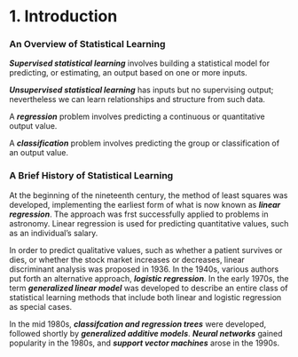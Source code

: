 # 1. Introduction

### An Overview of Statistical Learning

_**Supervised statistical learning**_ involves building a statistical model for predicting, or estimating, an output based on one or more inputs. 

_**Unsupervised statistical learning**_ has inputs but no supervising output; nevertheless we can learn relationships and structure from such data.

A _**regression**_ problem involves predicting a continuous or quantitative output value.

A _**classification**_  problem involves predicting the group or classification of an output value.

### A Brief History of Statistical Learning

At the beginning of the nineteenth century, the method of least squares was developed, implementing the earliest form of what is now known as _**linear regression**_. The approach was frst successfully applied to problems in astronomy. Linear regression is used for predicting quantitative values, such as an individual’s salary.

In order to predict qualitative values, such as whether a patient survives or dies, or whether the stock market increases or decreases, linear discriminant analysis was proposed in 1936. In the 1940s, various authors put forth an alternative approach, _**logistic regression**_. In the early 1970s, the term _**generalized linear model**_ was developed to describe an entire class of statistical learning methods that include both linear and logistic regression as special cases.

In the mid 1980s, _**classifcation and regression trees**_ were developed, followed shortly by _**generalized additive models**_.
_**Neural networks**_ gained popularity in the 1980s, and _**support vector machines**_ arose in the 1990s.




